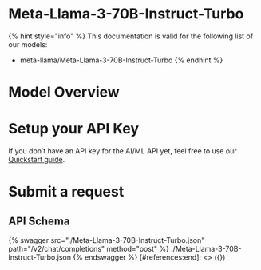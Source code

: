 [#references:start]: <> ({ "template": "openapi" })
# Meta-Llama-3-70B-Instruct-Turbo

{% hint style="info" %}
This documentation is valid for the following list of our models:
* meta-llama/Meta-Llama-3-70B-Instruct-Turbo
{% endhint %}

# Model Overview


# Setup your API Key
If you don’t have an API key for the AI/ML API yet, feel free to use our [Quickstart guide](https://docs.aimlapi.com/quickstart/setting-up).

# Submit a request
## API Schema
{% swagger src="./Meta-Llama-3-70B-Instruct-Turbo.json" path="/v2/chat/completions" method="post" %}
./Meta-Llama-3-70B-Instruct-Turbo.json
{% endswagger %}
[#references:end]: <> ({})